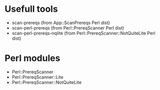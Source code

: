 # Usefull tools

* scan-prereqs (from App::ScanPrereqs Perl dist)
* scan-perl-prereqs (from Perl::PrereqScanner Perl dist)
* scan-perl-prereqs-nqlite (from Perl::PrereqScanner::NotQuiteLite Perl dist)

# Perl modules

* Perl::PrereqScanner
* Perl::PrereqScanner::Lite
* Perl::PrereqScanner::NotQuiteLite
